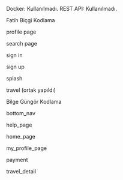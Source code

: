 Docker: Kullanılmadı. REST API: Kullanılmadı.

Fatih Biçgi Kodlama

profile page 

search page

sign in 

sign up 

splash 

travel (ortak yapıldı)



Bilge Güngör Kodlama

bottom_nav

help_page

home_page

my_profile_page

payment

travel_detail 


